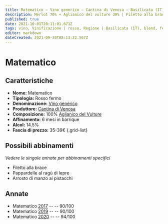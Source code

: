 ```yaml
---
title: Matematico – Vino generico – Cantina di Venosa – Basilicata (IT) – 35-39€ – 3★-5★
description: Merlot 70% + Aglianico del vulture 30% | Filetto alla brace – Pappardelle al ragù di lepre – Alimento | manzo, Cottura | arrosto, Aromatizzazione | ai pistacchi,
published: true
date: 2021-10-01T20:11:01.671Z
tags: vino, Vinificazione | rosso, Regione | Basilicata (IT), blend, fermo, Valutazioni | 5 stelle, merlot, Vitigni | Aglianico del Vulture, Prezzi | 35-39€, Filetto alla brace, Pappardelle al ragù di lepre
editor: markdown
dateCreated: 2021-09-30T08:13:22.567Z
---
```


# Matematico

## Caratteristiche
- **Nome:** Matematico
- **Tipologia:** Rosso fermo 
- **Denominazione:** [Vino generico](/denominazioni/Italia/Vino-generico)
- **Produttore:** [Cantina di Venosa](/produttori/Italia/Basilicata/Cantina-di-Venosa) 
- **Composizione:** 100% [Aglianico del Vulture](/vitigni/Italia/bacca-nera/aglianico-del-vulture)
- **Affinamento:** 6 mesi in barrique
- **Alcol:** 14.5%
- **Fascia di prezzo:** 35-39€
{.grid-list}


> 
## Possibili abbinamenti
*Vedere le singole annate per abbinamenti specifici*

- Filetto alla brace
- Pappardelle al ragù di lepre
- Arrosto di manzo ai pistacchi

## Annate 
- Matematico [2017](/vini/Italia/Basilicata/Cantina-di-Venosa/Matematico/2017) -- <span class="star-4"></span> -- 90/100
- Matematico [2019](/vini/Italia/Basilicata/Cantina-di-Venosa/Matematico/2019) -- <span class="star-4"></span> -- 90/100
- Matematico [2020](/vini/Italia/Basilicata/Cantina-di-Venosa/Matematico/2020) -- <span class="star-5"></span> -- 94/100